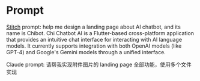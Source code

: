 # Prompt

[Stitch](https://stitch.withgoogle.com/) prompt: help me design a landing page about AI chatbot, and its name is Chibot. Chi Chatbot AI is a Flutter-based cross-platform application that provides an intuitive chat interface for interacting with AI language models. It currently supports integration with both OpenAI models (like GPT-4) and Google's Gemini models through a unified interface.

Claude prompt: 请帮我实现附件图片的 landing page 全部功能，使用多个文件实现
